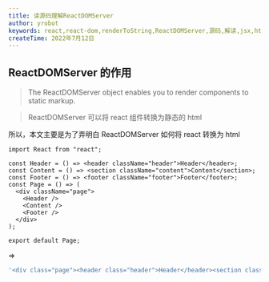 ```yaml
---
title: 读源码理解ReactDOMServer
author: yrobot
keywords: react,react-dom,renderToString,ReactDOMServer,源码,解读,jsx,html,转换
createTime: 2022年7月12日
---
```


## ReactDOMServer 的作用

> The ReactDOMServer object enables you to render components to static markup.

> ReactDOMServer 可以将 react 组件转换为静态的 html

所以，本文主要是为了弄明白 ReactDOMServer 如何将 react 转换为 html

```tsx
import React from "react";

const Header = () => <header className="header">Header</header>;
const Content = () => <section className="content">Content</section>;
const Footer = () => <footer className="footer">Footer</footer>;
const Page = () => (
  <div className="page">
    <Header />
    <Content />
    <Footer />
  </div>
);

export default Page;
```

=>

```ts
'<div class="page"><header class="header">Header</header><section class="content">Content</section><footer class="footer">Footer</footer></div>'
```

